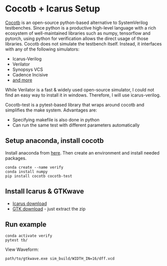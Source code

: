 # Cocotb + Icarus Setup

[Cocotb](https://github.com/cocotb/cocotb) is an open-source python-based alternative to SystemVerilog testbenches. Since python is a productive high-level language with a rich ecosystem of well-maintained libraries such as numpy, tensorflow and pytorch, using python for verification allows the direct usage of those libraries. Cocotb does not simulate the testbench itself. Instead, it interfaces with any of the following simulators:

* Icarus-Verilog
* Verilator
* Synopsys VCS
* Cadence Incisive
* [and more](https://docs.cocotb.org/en/stable/simulator_support.html)

While Verilator is a fast & widely used open-source simulator, I could not find an easy way to install it in windows. Therefore, I will use icarus-verilog.

Cocotb-test is a pytest-based library that wraps around cocotb and simplifies the make system. Advantages are:

* Specifying makefile is also done in python
* Can run the same test with different parameters automatically

## Setup anaconda, install cocotb

Install anaconda from [here](https://docs.anaconda.com/anaconda/install/index.html). Then create an environment and install needed packages.

```
conda create --name verify
conda install numpy
pip install cocotb cocotb-test
```

## Install Icarus & GTKwave

* [Icarus download](https://bleyer.org/icarus/)
* [GTK download](http://gtkwave.sourceforge.net/) - just extract the zip

## Run example

```
conda activate verify
pytest tb/
```

View Waveform:
```
path/to/gtkwave.exe sim_build/WIDTH_IN=16/dff.vcd
```